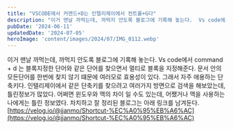 ```yaml
---
title: "VSCODE에서 커맨드+D는 인텔리제이에서 컨트롤+G다"
description: "이거 맨날 까먹는데, 까먹지 안도록 블로그에 기록해 놓는다.  Vs code에서 command + d 는 블록지정한 단어와 같은 단어를 찾으면서 멀티로 블록을 지정해준다. 문서 안의 모든단어를 한번에 찾지 않기 떄문에 여러모로 효용성이 있다. 그래서 자주 애용하는 단축키다.  인텔리제이..."
pubDate: '2024-06-11'
updatedDate: '2024-07-05'
heroImage: 'content/images/2024/07/IMG_0112.webp'
---
```


이거 맨날 까먹는데, 까먹지 안도록 블로그에 기록해 놓는다.
Vs code에서 command + d 는 블록지정한 단어와 같은 단어를 찾으면서 멀티로 블록을 지정해준다. 문서 안의 모든단어를 한번에 찾지 않기 떄문에 여러모로 효용성이 있다. 그래서 자주 애용하는 단축키다.
인텔리제이에서 같은 단축키를 찾으려고 여러가지 방면으로 검색을 해보았는데, 틀린정보가 많았다. 어쩌면 윈도우와 맥의 차이 일 수도 있는데, 어쨌거나 맥을 사용하는 나에게는 틀린 정보였다.
차치하고 잘 정리된 블로그는 아래 링크를 남겨둔다.
[https://velog.io/@jjanmo/Shortcut-%EC%A0%95%EB%A6%AC](https://velog.io/@jjanmo/Shortcut-%EC%A0%95%EB%A6%AC)